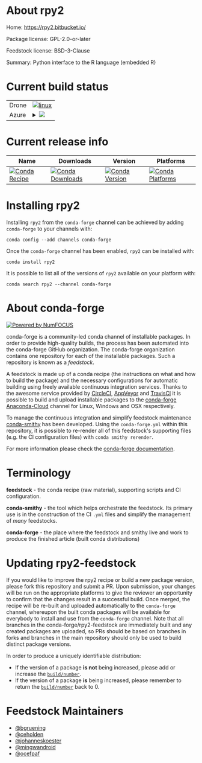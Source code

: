 About rpy2
==========

Home: https://rpy2.bitbucket.io/

Package license: GPL-2.0-or-later

Feedstock license: BSD-3-Clause

Summary: Python interface to the R language (embedded R)



Current build status
====================


<table><tr>
    <td>Drone</td>
    <td>
      <a href="https://cloud.drone.io/conda-forge/rpy2-feedstock">
        <img alt="linux" src="https://img.shields.io/drone/build/conda-forge/rpy2-feedstock/master.svg?label=Linux">
      </a>
    </td>
  </tr>
    
  <tr>
    <td>Azure</td>
    <td>
      <details>
        <summary>
          <a href="https://dev.azure.com/conda-forge/feedstock-builds/_build/latest?definitionId=4313&branchName=master">
            <img src="https://dev.azure.com/conda-forge/feedstock-builds/_apis/build/status/rpy2-feedstock?branchName=master">
          </a>
        </summary>
        <table>
          <thead><tr><th>Variant</th><th>Status</th></tr></thead>
          <tbody><tr>
              <td>linux_64_python3.6.____cpythonr_base3.6</td>
              <td>
                <a href="https://dev.azure.com/conda-forge/feedstock-builds/_build/latest?definitionId=4313&branchName=master">
                  <img src="https://dev.azure.com/conda-forge/feedstock-builds/_apis/build/status/rpy2-feedstock?branchName=master&jobName=linux&configuration=linux_64_python3.6.____cpythonr_base3.6" alt="variant">
                </a>
              </td>
            </tr><tr>
              <td>linux_64_python3.6.____cpythonr_base4.0</td>
              <td>
                <a href="https://dev.azure.com/conda-forge/feedstock-builds/_build/latest?definitionId=4313&branchName=master">
                  <img src="https://dev.azure.com/conda-forge/feedstock-builds/_apis/build/status/rpy2-feedstock?branchName=master&jobName=linux&configuration=linux_64_python3.6.____cpythonr_base4.0" alt="variant">
                </a>
              </td>
            </tr><tr>
              <td>linux_64_python3.7.____cpythonr_base3.6</td>
              <td>
                <a href="https://dev.azure.com/conda-forge/feedstock-builds/_build/latest?definitionId=4313&branchName=master">
                  <img src="https://dev.azure.com/conda-forge/feedstock-builds/_apis/build/status/rpy2-feedstock?branchName=master&jobName=linux&configuration=linux_64_python3.7.____cpythonr_base3.6" alt="variant">
                </a>
              </td>
            </tr><tr>
              <td>linux_64_python3.7.____cpythonr_base4.0</td>
              <td>
                <a href="https://dev.azure.com/conda-forge/feedstock-builds/_build/latest?definitionId=4313&branchName=master">
                  <img src="https://dev.azure.com/conda-forge/feedstock-builds/_apis/build/status/rpy2-feedstock?branchName=master&jobName=linux&configuration=linux_64_python3.7.____cpythonr_base4.0" alt="variant">
                </a>
              </td>
            </tr><tr>
              <td>linux_64_python3.8.____cpythonr_base3.6</td>
              <td>
                <a href="https://dev.azure.com/conda-forge/feedstock-builds/_build/latest?definitionId=4313&branchName=master">
                  <img src="https://dev.azure.com/conda-forge/feedstock-builds/_apis/build/status/rpy2-feedstock?branchName=master&jobName=linux&configuration=linux_64_python3.8.____cpythonr_base3.6" alt="variant">
                </a>
              </td>
            </tr><tr>
              <td>linux_64_python3.8.____cpythonr_base4.0</td>
              <td>
                <a href="https://dev.azure.com/conda-forge/feedstock-builds/_build/latest?definitionId=4313&branchName=master">
                  <img src="https://dev.azure.com/conda-forge/feedstock-builds/_apis/build/status/rpy2-feedstock?branchName=master&jobName=linux&configuration=linux_64_python3.8.____cpythonr_base4.0" alt="variant">
                </a>
              </td>
            </tr><tr>
              <td>linux_aarch64_python3.6.____cpythonr_base3.6</td>
              <td>
                <a href="https://dev.azure.com/conda-forge/feedstock-builds/_build/latest?definitionId=4313&branchName=master">
                  <img src="https://dev.azure.com/conda-forge/feedstock-builds/_apis/build/status/rpy2-feedstock?branchName=master&jobName=linux&configuration=linux_aarch64_python3.6.____cpythonr_base3.6" alt="variant">
                </a>
              </td>
            </tr><tr>
              <td>linux_aarch64_python3.6.____cpythonr_base4.0</td>
              <td>
                <a href="https://dev.azure.com/conda-forge/feedstock-builds/_build/latest?definitionId=4313&branchName=master">
                  <img src="https://dev.azure.com/conda-forge/feedstock-builds/_apis/build/status/rpy2-feedstock?branchName=master&jobName=linux&configuration=linux_aarch64_python3.6.____cpythonr_base4.0" alt="variant">
                </a>
              </td>
            </tr><tr>
              <td>linux_aarch64_python3.7.____cpythonr_base3.6</td>
              <td>
                <a href="https://dev.azure.com/conda-forge/feedstock-builds/_build/latest?definitionId=4313&branchName=master">
                  <img src="https://dev.azure.com/conda-forge/feedstock-builds/_apis/build/status/rpy2-feedstock?branchName=master&jobName=linux&configuration=linux_aarch64_python3.7.____cpythonr_base3.6" alt="variant">
                </a>
              </td>
            </tr><tr>
              <td>linux_aarch64_python3.7.____cpythonr_base4.0</td>
              <td>
                <a href="https://dev.azure.com/conda-forge/feedstock-builds/_build/latest?definitionId=4313&branchName=master">
                  <img src="https://dev.azure.com/conda-forge/feedstock-builds/_apis/build/status/rpy2-feedstock?branchName=master&jobName=linux&configuration=linux_aarch64_python3.7.____cpythonr_base4.0" alt="variant">
                </a>
              </td>
            </tr><tr>
              <td>linux_aarch64_python3.8.____cpythonr_base3.6</td>
              <td>
                <a href="https://dev.azure.com/conda-forge/feedstock-builds/_build/latest?definitionId=4313&branchName=master">
                  <img src="https://dev.azure.com/conda-forge/feedstock-builds/_apis/build/status/rpy2-feedstock?branchName=master&jobName=linux&configuration=linux_aarch64_python3.8.____cpythonr_base3.6" alt="variant">
                </a>
              </td>
            </tr><tr>
              <td>linux_aarch64_python3.8.____cpythonr_base4.0</td>
              <td>
                <a href="https://dev.azure.com/conda-forge/feedstock-builds/_build/latest?definitionId=4313&branchName=master">
                  <img src="https://dev.azure.com/conda-forge/feedstock-builds/_apis/build/status/rpy2-feedstock?branchName=master&jobName=linux&configuration=linux_aarch64_python3.8.____cpythonr_base4.0" alt="variant">
                </a>
              </td>
            </tr><tr>
              <td>linux_ppc64le_python3.6.____cpythonr_base3.6</td>
              <td>
                <a href="https://dev.azure.com/conda-forge/feedstock-builds/_build/latest?definitionId=4313&branchName=master">
                  <img src="https://dev.azure.com/conda-forge/feedstock-builds/_apis/build/status/rpy2-feedstock?branchName=master&jobName=linux&configuration=linux_ppc64le_python3.6.____cpythonr_base3.6" alt="variant">
                </a>
              </td>
            </tr><tr>
              <td>linux_ppc64le_python3.6.____cpythonr_base4.0</td>
              <td>
                <a href="https://dev.azure.com/conda-forge/feedstock-builds/_build/latest?definitionId=4313&branchName=master">
                  <img src="https://dev.azure.com/conda-forge/feedstock-builds/_apis/build/status/rpy2-feedstock?branchName=master&jobName=linux&configuration=linux_ppc64le_python3.6.____cpythonr_base4.0" alt="variant">
                </a>
              </td>
            </tr><tr>
              <td>linux_ppc64le_python3.7.____cpythonr_base3.6</td>
              <td>
                <a href="https://dev.azure.com/conda-forge/feedstock-builds/_build/latest?definitionId=4313&branchName=master">
                  <img src="https://dev.azure.com/conda-forge/feedstock-builds/_apis/build/status/rpy2-feedstock?branchName=master&jobName=linux&configuration=linux_ppc64le_python3.7.____cpythonr_base3.6" alt="variant">
                </a>
              </td>
            </tr><tr>
              <td>linux_ppc64le_python3.7.____cpythonr_base4.0</td>
              <td>
                <a href="https://dev.azure.com/conda-forge/feedstock-builds/_build/latest?definitionId=4313&branchName=master">
                  <img src="https://dev.azure.com/conda-forge/feedstock-builds/_apis/build/status/rpy2-feedstock?branchName=master&jobName=linux&configuration=linux_ppc64le_python3.7.____cpythonr_base4.0" alt="variant">
                </a>
              </td>
            </tr><tr>
              <td>linux_ppc64le_python3.8.____cpythonr_base3.6</td>
              <td>
                <a href="https://dev.azure.com/conda-forge/feedstock-builds/_build/latest?definitionId=4313&branchName=master">
                  <img src="https://dev.azure.com/conda-forge/feedstock-builds/_apis/build/status/rpy2-feedstock?branchName=master&jobName=linux&configuration=linux_ppc64le_python3.8.____cpythonr_base3.6" alt="variant">
                </a>
              </td>
            </tr><tr>
              <td>linux_ppc64le_python3.8.____cpythonr_base4.0</td>
              <td>
                <a href="https://dev.azure.com/conda-forge/feedstock-builds/_build/latest?definitionId=4313&branchName=master">
                  <img src="https://dev.azure.com/conda-forge/feedstock-builds/_apis/build/status/rpy2-feedstock?branchName=master&jobName=linux&configuration=linux_ppc64le_python3.8.____cpythonr_base4.0" alt="variant">
                </a>
              </td>
            </tr><tr>
              <td>osx_64_python3.6.____cpythonr_base3.6</td>
              <td>
                <a href="https://dev.azure.com/conda-forge/feedstock-builds/_build/latest?definitionId=4313&branchName=master">
                  <img src="https://dev.azure.com/conda-forge/feedstock-builds/_apis/build/status/rpy2-feedstock?branchName=master&jobName=osx&configuration=osx_64_python3.6.____cpythonr_base3.6" alt="variant">
                </a>
              </td>
            </tr><tr>
              <td>osx_64_python3.6.____cpythonr_base4.0</td>
              <td>
                <a href="https://dev.azure.com/conda-forge/feedstock-builds/_build/latest?definitionId=4313&branchName=master">
                  <img src="https://dev.azure.com/conda-forge/feedstock-builds/_apis/build/status/rpy2-feedstock?branchName=master&jobName=osx&configuration=osx_64_python3.6.____cpythonr_base4.0" alt="variant">
                </a>
              </td>
            </tr><tr>
              <td>osx_64_python3.7.____cpythonr_base3.6</td>
              <td>
                <a href="https://dev.azure.com/conda-forge/feedstock-builds/_build/latest?definitionId=4313&branchName=master">
                  <img src="https://dev.azure.com/conda-forge/feedstock-builds/_apis/build/status/rpy2-feedstock?branchName=master&jobName=osx&configuration=osx_64_python3.7.____cpythonr_base3.6" alt="variant">
                </a>
              </td>
            </tr><tr>
              <td>osx_64_python3.7.____cpythonr_base4.0</td>
              <td>
                <a href="https://dev.azure.com/conda-forge/feedstock-builds/_build/latest?definitionId=4313&branchName=master">
                  <img src="https://dev.azure.com/conda-forge/feedstock-builds/_apis/build/status/rpy2-feedstock?branchName=master&jobName=osx&configuration=osx_64_python3.7.____cpythonr_base4.0" alt="variant">
                </a>
              </td>
            </tr><tr>
              <td>osx_64_python3.8.____cpythonr_base3.6</td>
              <td>
                <a href="https://dev.azure.com/conda-forge/feedstock-builds/_build/latest?definitionId=4313&branchName=master">
                  <img src="https://dev.azure.com/conda-forge/feedstock-builds/_apis/build/status/rpy2-feedstock?branchName=master&jobName=osx&configuration=osx_64_python3.8.____cpythonr_base3.6" alt="variant">
                </a>
              </td>
            </tr><tr>
              <td>osx_64_python3.8.____cpythonr_base4.0</td>
              <td>
                <a href="https://dev.azure.com/conda-forge/feedstock-builds/_build/latest?definitionId=4313&branchName=master">
                  <img src="https://dev.azure.com/conda-forge/feedstock-builds/_apis/build/status/rpy2-feedstock?branchName=master&jobName=osx&configuration=osx_64_python3.8.____cpythonr_base4.0" alt="variant">
                </a>
              </td>
            </tr><tr>
              <td>win_64_python3.6.____cpythonr_base3.6</td>
              <td>
                <a href="https://dev.azure.com/conda-forge/feedstock-builds/_build/latest?definitionId=4313&branchName=master">
                  <img src="https://dev.azure.com/conda-forge/feedstock-builds/_apis/build/status/rpy2-feedstock?branchName=master&jobName=win&configuration=win_64_python3.6.____cpythonr_base3.6" alt="variant">
                </a>
              </td>
            </tr><tr>
              <td>win_64_python3.6.____cpythonr_base4.0</td>
              <td>
                <a href="https://dev.azure.com/conda-forge/feedstock-builds/_build/latest?definitionId=4313&branchName=master">
                  <img src="https://dev.azure.com/conda-forge/feedstock-builds/_apis/build/status/rpy2-feedstock?branchName=master&jobName=win&configuration=win_64_python3.6.____cpythonr_base4.0" alt="variant">
                </a>
              </td>
            </tr><tr>
              <td>win_64_python3.7.____cpythonr_base3.6</td>
              <td>
                <a href="https://dev.azure.com/conda-forge/feedstock-builds/_build/latest?definitionId=4313&branchName=master">
                  <img src="https://dev.azure.com/conda-forge/feedstock-builds/_apis/build/status/rpy2-feedstock?branchName=master&jobName=win&configuration=win_64_python3.7.____cpythonr_base3.6" alt="variant">
                </a>
              </td>
            </tr><tr>
              <td>win_64_python3.7.____cpythonr_base4.0</td>
              <td>
                <a href="https://dev.azure.com/conda-forge/feedstock-builds/_build/latest?definitionId=4313&branchName=master">
                  <img src="https://dev.azure.com/conda-forge/feedstock-builds/_apis/build/status/rpy2-feedstock?branchName=master&jobName=win&configuration=win_64_python3.7.____cpythonr_base4.0" alt="variant">
                </a>
              </td>
            </tr><tr>
              <td>win_64_python3.8.____cpythonr_base3.6</td>
              <td>
                <a href="https://dev.azure.com/conda-forge/feedstock-builds/_build/latest?definitionId=4313&branchName=master">
                  <img src="https://dev.azure.com/conda-forge/feedstock-builds/_apis/build/status/rpy2-feedstock?branchName=master&jobName=win&configuration=win_64_python3.8.____cpythonr_base3.6" alt="variant">
                </a>
              </td>
            </tr><tr>
              <td>win_64_python3.8.____cpythonr_base4.0</td>
              <td>
                <a href="https://dev.azure.com/conda-forge/feedstock-builds/_build/latest?definitionId=4313&branchName=master">
                  <img src="https://dev.azure.com/conda-forge/feedstock-builds/_apis/build/status/rpy2-feedstock?branchName=master&jobName=win&configuration=win_64_python3.8.____cpythonr_base4.0" alt="variant">
                </a>
              </td>
            </tr>
          </tbody>
        </table>
      </details>
    </td>
  </tr>
</table>

Current release info
====================

| Name | Downloads | Version | Platforms |
| --- | --- | --- | --- |
| [![Conda Recipe](https://img.shields.io/badge/recipe-rpy2-green.svg)](https://anaconda.org/conda-forge/rpy2) | [![Conda Downloads](https://img.shields.io/conda/dn/conda-forge/rpy2.svg)](https://anaconda.org/conda-forge/rpy2) | [![Conda Version](https://img.shields.io/conda/vn/conda-forge/rpy2.svg)](https://anaconda.org/conda-forge/rpy2) | [![Conda Platforms](https://img.shields.io/conda/pn/conda-forge/rpy2.svg)](https://anaconda.org/conda-forge/rpy2) |

Installing rpy2
===============

Installing `rpy2` from the `conda-forge` channel can be achieved by adding `conda-forge` to your channels with:

```
conda config --add channels conda-forge
```

Once the `conda-forge` channel has been enabled, `rpy2` can be installed with:

```
conda install rpy2
```

It is possible to list all of the versions of `rpy2` available on your platform with:

```
conda search rpy2 --channel conda-forge
```


About conda-forge
=================

[![Powered by NumFOCUS](https://img.shields.io/badge/powered%20by-NumFOCUS-orange.svg?style=flat&colorA=E1523D&colorB=007D8A)](http://numfocus.org)

conda-forge is a community-led conda channel of installable packages.
In order to provide high-quality builds, the process has been automated into the
conda-forge GitHub organization. The conda-forge organization contains one repository
for each of the installable packages. Such a repository is known as a *feedstock*.

A feedstock is made up of a conda recipe (the instructions on what and how to build
the package) and the necessary configurations for automatic building using freely
available continuous integration services. Thanks to the awesome service provided by
[CircleCI](https://circleci.com/), [AppVeyor](https://www.appveyor.com/)
and [TravisCI](https://travis-ci.com/) it is possible to build and upload installable
packages to the [conda-forge](https://anaconda.org/conda-forge)
[Anaconda-Cloud](https://anaconda.org/) channel for Linux, Windows and OSX respectively.

To manage the continuous integration and simplify feedstock maintenance
[conda-smithy](https://github.com/conda-forge/conda-smithy) has been developed.
Using the ``conda-forge.yml`` within this repository, it is possible to re-render all of
this feedstock's supporting files (e.g. the CI configuration files) with ``conda smithy rerender``.

For more information please check the [conda-forge documentation](https://conda-forge.org/docs/).

Terminology
===========

**feedstock** - the conda recipe (raw material), supporting scripts and CI configuration.

**conda-smithy** - the tool which helps orchestrate the feedstock.
                   Its primary use is in the construction of the CI ``.yml`` files
                   and simplify the management of *many* feedstocks.

**conda-forge** - the place where the feedstock and smithy live and work to
                  produce the finished article (built conda distributions)


Updating rpy2-feedstock
=======================

If you would like to improve the rpy2 recipe or build a new
package version, please fork this repository and submit a PR. Upon submission,
your changes will be run on the appropriate platforms to give the reviewer an
opportunity to confirm that the changes result in a successful build. Once
merged, the recipe will be re-built and uploaded automatically to the
`conda-forge` channel, whereupon the built conda packages will be available for
everybody to install and use from the `conda-forge` channel.
Note that all branches in the conda-forge/rpy2-feedstock are
immediately built and any created packages are uploaded, so PRs should be based
on branches in forks and branches in the main repository should only be used to
build distinct package versions.

In order to produce a uniquely identifiable distribution:
 * If the version of a package **is not** being increased, please add or increase
   the [``build/number``](https://conda.io/docs/user-guide/tasks/build-packages/define-metadata.html#build-number-and-string).
 * If the version of a package **is** being increased, please remember to return
   the [``build/number``](https://conda.io/docs/user-guide/tasks/build-packages/define-metadata.html#build-number-and-string)
   back to 0.

Feedstock Maintainers
=====================

* [@bgruening](https://github.com/bgruening/)
* [@ceholden](https://github.com/ceholden/)
* [@johanneskoester](https://github.com/johanneskoester/)
* [@mingwandroid](https://github.com/mingwandroid/)
* [@ocefpaf](https://github.com/ocefpaf/)

